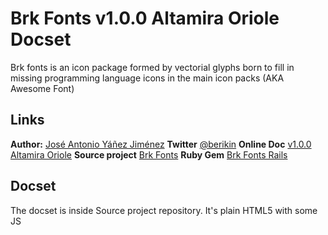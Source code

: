 Brk Fonts v1.0.0 Altamira Oriole Docset
=======================================

Brk fonts is an icon package formed by vectorial glyphs
born to fill in missing programming language icons ​​in the main
icon packs (AKA Awesome Font)

## Links

**Author:** [José Antonio Yáñez Jiménez](http://www.jimenezfrontend.es)
**Twitter** [@berikin](https://twitter.com/berikin)
**Online Doc** [v1.0.0 Altamira Oriole](http://brkfonts.jimenezfrontend.es)
**Source project** [Brk Fonts](https://github.com/berikin/brk-fonts)
**Ruby Gem** [Brk Fonts Rails](https://github.com/berikin/brk-fonts-rails)

## Docset

The docset is inside Source project repository. It's plain HTML5 with some JS
